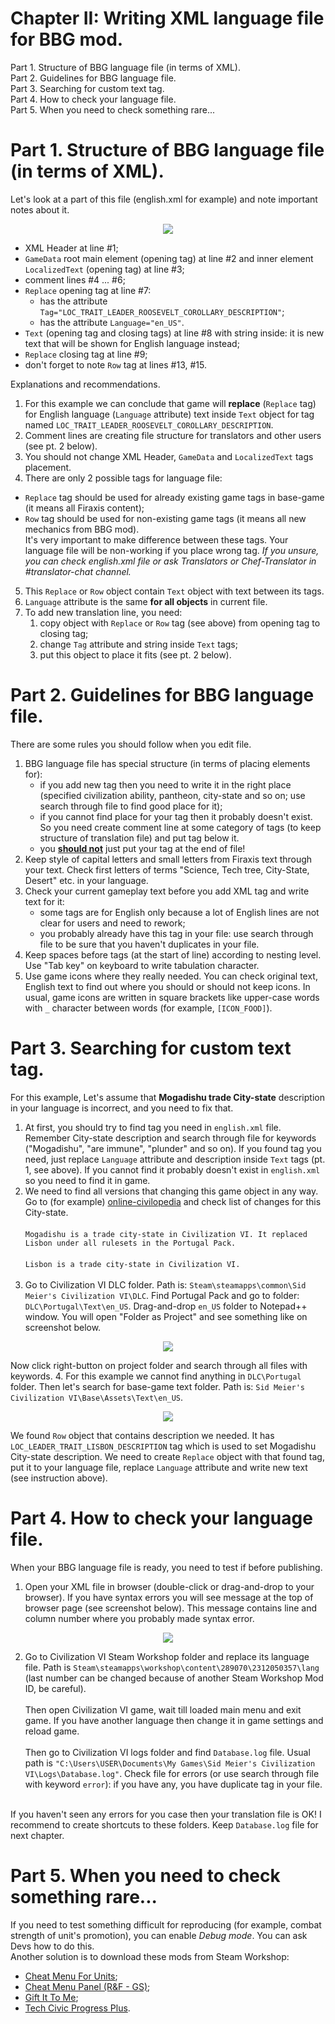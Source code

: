 # Chapter II: Writing XML language file for BBG mod.
Part 1. Structure of BBG language file (in terms of XML).<br/>
Part 2. Guidelines for BBG language file.<br/>
Part 3. Searching for custom text tag.<br/>
Part 4. How to check your language file.<br/>
Part 5. When you need to check something rare...

# Part 1. Structure of BBG language file (in terms of XML).
Let's look at a part of this file (english.xml for example) and note important notes about it.

<p align="center">
  <img src="../images/2-language.png">
</p>

- XML Header at line #1;
- `GameData` root main element (opening tag) at line #2 and inner element `LocalizedText` (opening tag) at line #3;
- comment lines #4 ... #6;
- `Replace` opening tag at line #7:
  - has the attribute `Tag="LOC_TRAIT_LEADER_ROOSEVELT_COROLLARY_DESCRIPTION"`;
  - has the attribute `Language="en_US"`.
- `Text` (opening tag and closing tags) at line #8 with string inside: it is new text that will be shown for English language instead;
- `Replace` closing tag at line #9;
- don't forget to note `Row` tag at lines #13, #15.

Explanations and recommendations.
1. For this example we can conclude that game will **replace** (`Replace` tag) for English language (`Language` attribute) text inside `Text` object for tag named `LOC_TRAIT_LEADER_ROOSEVELT_COROLLARY_DESCRIPTION`.
2. Comment lines are creating file structure for translators and other users (see pt. 2 below).
3. You should not change XML Header, `GameData` and `LocalizedText` tags placement.
4. There are only 2 possible tags for language file:
- `Replace` tag should be used for already existing game tags in base-game (it means all Firaxis content);
- `Row` tag should be used for non-existing game tags (it means all new mechanics from BBG mod).<br/>
It's very important to make difference between these tags. Your language file will be non-working if you place wrong tag. *If you unsure, you can check english.xml file or ask Translators or Chef-Translator in #translator-chat channel.*
5.  This `Replace` or `Row` object contain `Text` object with text between its tags.
6. `Language` attribute is the same **for all objects** in current file.
7. To add new translation line, you need:
   1. copy object with `Replace` or `Row` tag (see above) from opening tag to closing tag;
   2. change `Tag` attribute and string inside `Text` tags;
   3. put this object to place it fits (see pt. 2 below).

# Part 2. Guidelines for BBG language file.
There are some rules you should follow when you edit file.
1. BBG language file has special structure (in terms of placing elements for):
   - if you add new tag then you need to write it in the right place (specified civilization ability, pantheon, city-state and so on; use search through file to find good place for it);
   - if you cannot find place for your tag then it probably doesn't exist. So you need create comment line at some category of tags (to keep structure of translation file) and put tag below it.
   - you **<ins>should not</ins>** just put your tag at the end of file!
2. Keep style of capital letters and small letters from Firaxis text through your text. Check first letters of terms "Science, Tech tree, City-State, Desert" etc. in your language.
3. Check your current gameplay text before you add XML tag and write text for it:
   - some tags are for English only because a lot of English lines are not clear for users and need to rework;
   - you probably already have this tag in your file: use search through file to be sure that you haven't duplicates in your file.
4. Keep spaces before tags (at the start of line) according to nesting level. Use "Tab key" on keyboard to write tabulation character.
5. Use game icons where they really needed. You can check original text, English text to find out where you should or should not keep icons. In usual, game icons are written in square brackets like upper-case words with `_` character between words (for example, `[ICON_FOOD]`).

# Part 3. Searching for custom text tag.
For this example, Let's assume that **Mogadishu trade City-state** description in your language is incorrect, and you need to fix that.
1. At first, you should try to find tag you need in `english.xml`
 file. Remember City-state description and search through file for keywords ("Mogadishu", "are immune", "plunder" and so on). If you found tag you need, just replace `Language` attribute and description inside `Text` tags (pt. 1, see above). If you cannot find it probably doesn't exist in `english.xml` so you need to find it in game.
2. We need to find all versions that changing this game object in any way. Go to (for example) [online-civilopedia](https://civilization.fandom.com/wiki/Mogadishu_(Civ6)) and check list of changes for this City-state.<br/><br/>
`Mogadishu is a trade city-state in Civilization VI. It replaced Lisbon under all rulesets in the Portugal Pack.`<br/><br/>
`Lisbon is a trade city-state in Civilization VI.`<br/><br/>
3. Go to Civilization VI DLC folder. Path is: `Steam\steamapps\common\Sid Meier's Civilization VI\DLC`. Find Portugal Pack and go to folder: `DLC\Portugal\Text\en_US`. Drag-and-drop `en_US` folder to Notepad++ window. You will open "Folder as Project" and see something like on screenshot below.

<p align="center">
  <img src="../images/2-project.png">
</p>

Now click right-button on project folder and search through all files with keywords.
4. For this example we cannot find anything in `DLC\Portugal` folder. Then let's search for base-game text folder. Path is: `Sid Meier's Civilization VI\Base\Assets\Text\en_US`. 

<p align="center">
  <img src="../images/2-project-mogadishu.png">
</p>

We found `Row` object that contains description we needed. It has `LOC_LEADER_TRAIT_LISBON_DESCRIPTION` tag which is used to set Mogadishu City-state description. We need to create `Replace` object with that found tag, put it to your language file, replace `Language` attribute and write new text (see instruction above).


# Part 4. How to check your language file.
When your BBG language file is ready, you need to test if before publishing.
1. Open your XML file in browser (double-click or drag-and-drop to your browser). If you have syntax errors you will see message at the top of browser page (see screenshot below). This message contains line and column number where you probably made syntax error.

<p align="center">
  <img src="../images/2-error.png">
</p>

2. Go to Civilization VI Steam Workshop folder and replace its language file. Path is `Steam\steamapps\workshop\content\289070\2312050357\lang` (last number can be changed because of another Steam Workshop Mod ID, be careful).<br/><br/>
   Then open Civilization VI game, wait till loaded main menu and exit game. If you have another language then change it in game settings and reload game.<br/><br/>
   Then go to Civilization VI logs folder and find `Database.log` file. Usual path is `"C:\Users\USER\Documents\My Games\Sid Meier's Civilization VI\Logs\Database.log"`. Check file for errors (or use search through file with keyword `error`): if you have any, you have duplicate tag in your file.<br/><br/>

If you haven't seen any errors for you case then your translation file is OK! I recommend to create shortcuts to these folders. Keep `Database.log` file for next chapter.

# Part 5. When you need to check something rare...
If you need to test something difficult for reproducing (for example, combat strength of unit's promotion), you can enable *Debug mode*. You can ask Devs how to do this.<br/>
Another solution is to download these mods from Steam Workshop:
- [Cheat Menu For Units](https://steamcommunity.com/sharedfiles/filedetails/?id=1554116721);
- [Cheat Menu Panel (R&F - GS)](https://steamcommunity.com/sharedfiles/filedetails/?id=1528155583);
- [Gift It To Me](https://steamcommunity.com/sharedfiles/filedetails/?id=1683750352);
- [Tech Civic Progress Plus](https://steamcommunity.com/sharedfiles/filedetails/?id=2604740398).
